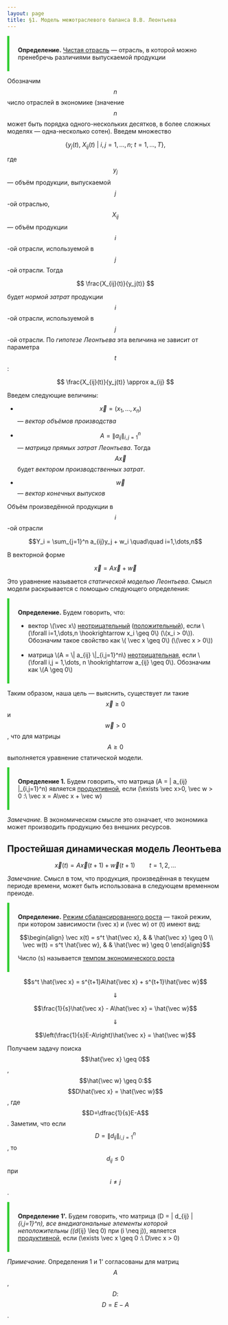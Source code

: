 ```yaml
---
layout: page
title: §1. Модель межотраслевого баланса В.В. Леонтьева
---
```




<div style="border-left: 5px solid LimeGreen; padding: 10px 20px; margin: 10px 0">

<b>Определение.</b> <u>Чистая отрасль</u> &mdash; отрасль, в которой можно пренебречь различиями выпускаемой продукции

</div>

Обозначим $$n$$ число отраслей в экономике (значение $$n$$ может быть порядка одного-нескольких десятков, в более сложных моделях &mdash; одна-несколько сотен). Введем множество

$$ \left\{y_j(t),\ X_{ij}(t)\ |\  i,j=1,\dots,n;\ t=1,\dots,T \right\}, $$

где $$y_j$$ &mdash; объём продукции, выпускаемой $$j$$-ой отраслью, $$X_{ij}$$ &mdash; объём продукции $$i$$-ой отрасли, используемой в $$j$$-ой отрасли. Тогда

$$ \frac{X_{ij}(t)}{y_j(t)} $$

будет *нормой затрат* продукции $$i$$-ой отрасли, используемой в $$j$$-ой отрасли. По *гипотезе Леонтьева* эта величина не зависит от параметра $$t$$:

$$ \frac{X_{ij}(t)}{y_j(t)} \approx a_{ij} $$



Введем следующие величины:

* $$\vec x = (x_1, \dots, x_n)$$ &mdash; *вектор объёмов производства*


* $$A = \| a_{ij} \|_{i,j=1}^n$$ &mdash; *матрица прямых затрат Леонтьева*. Тогда $$A\vec x$$ будет *вектором производственных затрат*.


* $$\vec w$$ &mdash; *вектор конечных выпусков*

Объём произведённой продукции в $$i$$-ой отрасли

$$Y_i = \sum_{j=1}^n a_{ij}y_j + w_i \quad\quad i=1,\dots,n$$

В векторной форме

$$ \vec x = A\vec x + \vec w $$


Это уравнение называется *статической моделью Леонтьева*. Смысл модели раскрывается с помощью следующего определения:

<div style="border-left: 5px solid LimeGreen; padding: 10px 20px; margin: 10px 0">

<b>Определение.</b> Будем говорить, что:
<ul>
  <li> вектор \(\vec x\) <u>неотрицательный</u> (<u>положительный</u>), если \(\forall i=1,\dots,n \hookrightarrow x_i \geq 0\) (\(x_i > 0\)). Обозначим такое свойство как \( \vec x \geq 0\) (\(\vec x > 0\)) </li> <br>

  <li> матрица \(A = \| a_{ij} \|_{i,j=1}^n\) <u>неотрицательная</u>, если \(\forall i,j = 1,\dots, n \hookrightarrow a_{ij} \geq 0\). Обозначим как \(A \geq 0\) </li> 
</ul>
</div>

Таким образом, наша цель &mdash; выяснить, существует ли такие $$\vec x \geq 0$$ и $$\vec w > 0$$, что для матрицы $$A \geq 0$$ выполняется уравнение статической модели.
    
<div style="border-left: 5px solid LimeGreen; padding: 10px 20px; margin: 10px 0">

<b>Определение 1.</b> Будем говорить, что матрица \(A = \| a_{ij} \|_{i,j=1}^n\) является <u>продуктивной</u>, если \(\exists \vec x>0, \vec w > 0 :\ \vec x = A\vec x + \vec w\)

</div>

*Замечание.* В экономическом смысле это означает, что экономика может производить продукцию без внешних ресурсов.



## Простейшая динамическая модель Леонтьева

$$\vec x(t) = A\vec x(t+1) + \vec w(t+1) \quad\quad t=1,2,\dots$$

*Замечание.* Смысл в том, что продукция, произведённая в текущем периоде времени, может быть использована в следующем временном преиоде.

<div style="border-left: 5px solid LimeGreen; padding: 10px 20px; margin: 10px 0">

<b>Определение.</b> <u>Режим сбалансированного роста</u> &mdash; такой режим, при котором зависимости \(\vec x\) и \(\vec w\) от \(t\) имеют вид:

$$\begin{align}
\vec x(t) = s^t \hat{\vec x}, & & \hat{\vec x} \geq 0 \\
\vec w(t) = s^t \hat{\vec w}, & & \hat{\vec w} \geq 0
\end{align}$$

Число \(s\) называется <u>темпом экономического роста</u>

</div>

$$s^t \hat{\vec x} = s^{t+1}A\hat{\vec x} + s^{t+1}\hat{\vec w}$$

$$\Downarrow$$

$$\frac{1}{s}\hat{\vec x} - A\hat{\vec x} = \hat{\vec w}$$

$$\Downarrow$$

$$\left(\frac{1}{s}E-A\right)\hat{\vec x} = \hat{\vec w}$$

Получаем задачу поиска $$\hat{\vec x} \geq 0$$, $$\hat{\vec w} \geq 0:$$ $$D\hat{\vec x} = \hat{\vec w}$$, где $$D=\dfrac{1}{s}E-A$$. Заметим, что если $$D = \| d_{ij} \|_{i,j=1}^n$$, то $$d_{ij} \leq 0$$ при $$i \neq j$$.

<div style="border-left: 5px solid LimeGreen; padding: 10px 20px; margin: 10px 0">

<b>Определение 1'.</b> Будем говорить, что матрица \(D = \| d_{ij} \|_{i,j=1}^n\), все внедиагональные элементы которой неположительны (\(d_{ij} \leq 0\) при \(i \neq j\)), является <u>продуктивной</u>, если \(\exists \vec x \geq 0 :\ D\vec x > 0\)

</div>

*Примечание.* Определения 1 и 1' согласованы для матриц $$A$$, $$D:$$ $$D=E-A$$.
